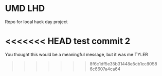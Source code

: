 # UMD LHD

Repo for local hack day project

<<<<<<< HEAD
test commit 2
=======
You thought this would be a meaningful message, but it was me TYLER
>>>>>>> 8f6c1df5e35b31448e5cb1cc80586c6607a4ca64
